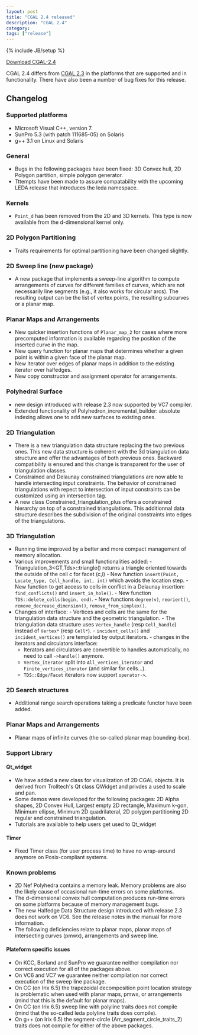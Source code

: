 ```yaml
---
layout: post
title: "CGAL 2.4 released"
description: "CGAL 2.4"
category:
tags: ["release"]
---
```

{% include JB/setup %}

<i class="glyphicon glyphicon-download"></i>
<a href="https://github.com/CGAL/cgal/releases/tag/releases%2FCGAL-2.4">Download CGAL-2.4</a>

<p>CGAL 2.4 differs from <a href="../../../../2001/10/01/cgal-23">CGAL 2.3</a> in the platforms that are supported and
in functionality.  There have also been a number of bug fixes for this release.</p>

<div class="product-detail-info" markdown="1">

## Changelog

### Supported platforms
  -  Microsoft Visual C++, version 7.
  -  SunPro 5.3 (with patch 111685-05) on Solaris
  -  g++ 3.1 on Linux and Solaris

### General
  - Bugs in the following packages have been fixed: 3D Convex hull, 2D Polygon partition, simple polygon generator.
  - Tttempts have been made to assure compatability with the upcoming LEDA release that introduces
    the leda namespace.

### Kernels
  - `Point_d` has been removed from the 2D and 3D kernels. This type is
    now available from the d-dimensional kernel only.

### 2D Polygon Partitioning
  - Traits requirements for optimal partitioning have been changed slightly.

### 2D Sweep line (new package)
  - A new package that implements a sweep-line algorithm to compute
    arrangements of curves for different families of curves, which are
    not necessarily line segments  (e.g., it also works for circular arcs).
    The resulting output can be the list of vertex points, the resulting
    subcurves or a planar map.

### Planar Maps and Arrangements
  -  New quicker insertion functions of `Planar_map_2` for cases where more
     precomputed information is available regarding the position of
     the inserted curve in the map.
  -  New query function for planar maps that determines whether a given
     point is within a given face of the planar map.
  -  New iterator over edges of planar maps in addition to the existing
     iterator over halfedges.
  -  New copy constructor and assignment operator for arrangements.

### Polyhedral Surface
  - new design introduced with release 2.3 now supported by VC7 compiler.
  - Extended functionality of Polyhedron_incremental_builder:
    absolute indexing allows one to add new surfaces to existing ones.

### 2D Triangulation
  - There is a new triangulation data structure replacing the two
    previous ones. This new data structure is coherent with the 3d
    triangulation data structure and offer the advantages of both
    previous ones. Backward compatibility is ensured and this change
    is transparent for the user of triangulation classes.
  - Constrained and Delaunay constrained triangulations are now able
    to handle intersecting input constraints.
    The behavior of constrained triangulations with repect to
    intersection of input constraints can be customized using
    an intersection tag.
  - A new class Constrained_triangulation_plus offers a constrained
    hierarchy on top of a constrained triangulations. This additionnal
    data structure describes the subdivision of the original constraints
    into edges of the triangulations.

### 3D Triangulation
  - Running time improved by a better and more compact management of memory allocation.
  -  Various improvements and small functionalities added:
    - Triangulation_3&lt;GT,Tds&gt;::triangle() returns a triangle oriented
      towards the outside of the cell c for facet (c,i)
    - New function `insert(Point, Locate_type, Cell_handle, int, int)` which avoids the location step.
    - New function to get access to cells in conflict in a Delaunay insertion: `find_conflicts()` and `insert_in_hole()`.
    - New function `TDS::delete_cells(begin, end)`.
    - New functions `degree(v)`, `reorient()`, `remove_decrease_dimension()`, `remove_from_simplex()`.
  -  Changes of interface:
    -  Vertices and cells are the same for the triangulation data structure and the geometric triangulation.
    -  The triangulation data structure uses `Vertex_handle` (resp `Cell_handle`) instead of `Vertex*` (resp `Cell*`).
    -  `incident_cells()` and `incident_vertices()` are templated by output iterators.
    -  changes in the iterators and circulators interface:
      -  Iterators and circulators are convertible to handles
         automatically, no need to call `->handle()` anymore.
      -  `Vertex_iterator` split into `All_vertices_iterator` and `Finite_vertices_iterator`
         (and similar for cells...).
      -  `TDS::Edge/Facet` iterators now support `operator->`.

### 2D Search structures
  - Additional range search operations taking a predicate functor have been added.

### Planar Maps and Arrangements
  -  Planar maps of infinite curves (the so-called planar map bounding-box).


### Support Library

#### Qt_widget
  - We have added a new class for visualization of 2D CGAL objects.
    It is derived from Trolltech's Qt class QWidget and privdes a
    used to scale and pan.
  - Some demos were developed for the following packages: 2D Alpha shapes,
    2D Convex Hull, Largest empty 2D rectangle, Maximum k-gon,
    Minimum ellipse,  Minimum 2D quadrilateral, 2D polygon partitioning
    2D regular and constrained triangulation.
  - Tutorials are available to help users get used to Qt_widget

#### Timer
  - Fixed Timer class (for user process time) to have no wrap-around
    anymore on Posix-compliant systems.

### Known problems
  - 2D Nef Polyhedra contains a memory leak.  Memory problems are also
    the likely cause of occasional run-time errors on some platforms.
  - The d-dimensional convex hull computation produces run-time errors on
    some platforms because of memory management bugs.
  - The new Halfedge Data Structure design introduced with release 2.3
    does not work on VC6.  See the release notes in the manual for more
    information.
  - The following deficiencies relate to planar maps, planar maps of
    intersecting curves (pmwx), arrangements and sweep line.

#### Plateform specific issues
  - On KCC, Borland and SunPro we guarantee neither compilation nor
    correct execution for all of the packages above.
  - On VC6 and VC7 we guarantee neither compilation nor correct
    execution of the sweep line package.
  - On CC (on Irix 6.5) the trapezoidal decomposition point location
    strategy is problematic when used with planar maps, pmwx, or
    arrangements (mind that this is the default for planar maps).
  - On CC (on Irix 6.5) sweep line with polyline traits does not compile
    (mind that the so-called leda polyline traits does compile).
  - On g++ (on Irix 6.5) the segment-circle (Arr_segment_circle_traits_2)
    traits does not compile for either of the above packages.
</div>
